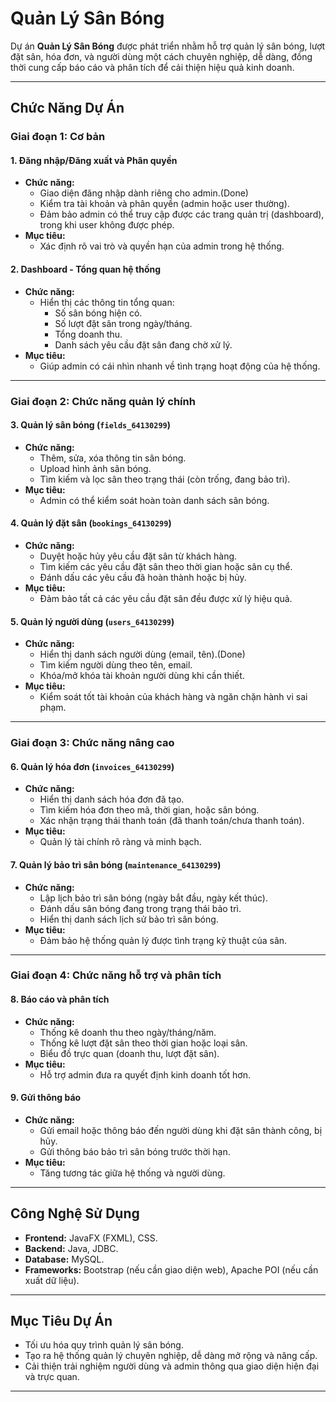 # Quản Lý Sân Bóng

Dự án **Quản Lý Sân Bóng** được phát triển nhằm hỗ trợ quản lý sân bóng, lượt đặt sân, hóa đơn, và người dùng một cách chuyên nghiệp, dễ dàng, đồng thời cung cấp báo cáo và phân tích để cải thiện hiệu quả kinh doanh.

---

## Chức Năng Dự Án

### Giai đoạn 1: Cơ bản

#### 1. Đăng nhập/Đăng xuất và Phân quyền
- **Chức năng:**
  - Giao diện đăng nhập dành riêng cho admin.(Done)
  - Kiểm tra tài khoản và phân quyền (admin hoặc user thường).
  - Đảm bảo admin có thể truy cập được các trang quản trị (dashboard), trong khi user không được phép.
- **Mục tiêu:**
  - Xác định rõ vai trò và quyền hạn của admin trong hệ thống.

#### 2. Dashboard - Tổng quan hệ thống
- **Chức năng:**
  - Hiển thị các thông tin tổng quan:
    - Số sân bóng hiện có.
    - Số lượt đặt sân trong ngày/tháng.
    - Tổng doanh thu.
    - Danh sách yêu cầu đặt sân đang chờ xử lý.
- **Mục tiêu:**
  - Giúp admin có cái nhìn nhanh về tình trạng hoạt động của hệ thống.

---

### Giai đoạn 2: Chức năng quản lý chính

#### 3. Quản lý sân bóng (`fields_64130299`)
- **Chức năng:**
  - Thêm, sửa, xóa thông tin sân bóng.
  - Upload hình ảnh sân bóng.
  - Tìm kiếm và lọc sân theo trạng thái (còn trống, đang bảo trì).
- **Mục tiêu:**
  - Admin có thể kiểm soát hoàn toàn danh sách sân bóng.

#### 4. Quản lý đặt sân (`bookings_64130299`)
- **Chức năng:**
  - Duyệt hoặc hủy yêu cầu đặt sân từ khách hàng.
  - Tìm kiếm các yêu cầu đặt sân theo thời gian hoặc sân cụ thể.
  - Đánh dấu các yêu cầu đã hoàn thành hoặc bị hủy.
- **Mục tiêu:**
  - Đảm bảo tất cả các yêu cầu đặt sân đều được xử lý hiệu quả.

#### 5. Quản lý người dùng (`users_64130299`)
- **Chức năng:**
  - Hiển thị danh sách người dùng (email, tên).(Done)
  - Tìm kiếm người dùng theo tên, email.
  - Khóa/mở khóa tài khoản người dùng khi cần thiết.
- **Mục tiêu:**
  - Kiểm soát tốt tài khoản của khách hàng và ngăn chặn hành vi sai phạm.

---

### Giai đoạn 3: Chức năng nâng cao

#### 6. Quản lý hóa đơn (`invoices_64130299`)
- **Chức năng:**
  - Hiển thị danh sách hóa đơn đã tạo.
  - Tìm kiếm hóa đơn theo mã, thời gian, hoặc sân bóng.
  - Xác nhận trạng thái thanh toán (đã thanh toán/chưa thanh toán).
- **Mục tiêu:**
  - Quản lý tài chính rõ ràng và minh bạch.

#### 7. Quản lý bảo trì sân bóng (`maintenance_64130299`)
- **Chức năng:**
  - Lập lịch bảo trì sân bóng (ngày bắt đầu, ngày kết thúc).
  - Đánh dấu sân bóng đang trong trạng thái bảo trì.
  - Hiển thị danh sách lịch sử bảo trì sân bóng.
- **Mục tiêu:**
  - Đảm bảo hệ thống quản lý được tình trạng kỹ thuật của sân.

---

### Giai đoạn 4: Chức năng hỗ trợ và phân tích

#### 8. Báo cáo và phân tích
- **Chức năng:**
  - Thống kê doanh thu theo ngày/tháng/năm.
  - Thống kê lượt đặt sân theo thời gian hoặc loại sân.
  - Biểu đồ trực quan (doanh thu, lượt đặt sân).
- **Mục tiêu:**
  - Hỗ trợ admin đưa ra quyết định kinh doanh tốt hơn.

#### 9. Gửi thông báo
- **Chức năng:**
  - Gửi email hoặc thông báo đến người dùng khi đặt sân thành công, bị hủy.
  - Gửi thông báo bảo trì sân bóng trước thời hạn.
- **Mục tiêu:**
  - Tăng tương tác giữa hệ thống và người dùng.

---

## Công Nghệ Sử Dụng
- **Frontend:** JavaFX (FXML), CSS.
- **Backend:** Java, JDBC.
- **Database:** MySQL.
- **Frameworks:** Bootstrap (nếu cần giao diện web), Apache POI (nếu cần xuất dữ liệu).

---

## Mục Tiêu Dự Án
- Tối ưu hóa quy trình quản lý sân bóng.
- Tạo ra hệ thống quản lý chuyên nghiệp, dễ dàng mở rộng và nâng cấp.
- Cải thiện trải nghiệm người dùng và admin thông qua giao diện hiện đại và trực quan.

---

